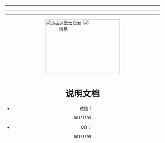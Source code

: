 ----
----
----
<center><a target="_blank" href="http://wpa.qq.com/msgrd?v=3&uin=80181599&site=qq&menu=yes"><img border="0" src="http://wpa.qq.com/pa?p=2:80181599:53"  width="120px" height="180px" alt="点击这里给我发消息" title="点击这里给我发消息"/></a>
<img src="https://cdn.jsdelivr.net/gh/newcdn/img/saobei.png"  width="120px" height="180px"/><center>

# 说明文档
* 微信：
```
80181599
```
* QQ：
```
80181599
```


